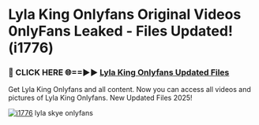 # Lyla King Onlyfans Original Videos 0nlyFans Leaked - Files Updated! (i1776)

<h3>🔴 CLICK HERE 🌐==►► <a href="https://tinyurl.com/x26r9saj" rel="nofollow">Lyla King Onlyfans Updated Files</a></h3>

Get Lyla King Onlyfans and all content. Now you can access all videos and pictures of Lyla King Onlyfans. New Updated Files 2025!

[![i1776](https://i.imgur.com/LkgZPqh.gif)](https://tinyurl.com/x26r9saj)
lyla skye onlyfans